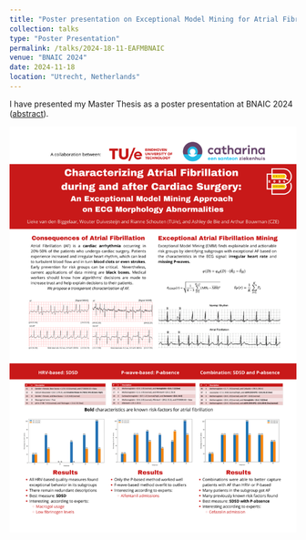 ```yaml
---
title: "Poster presentation on Exceptional Model Mining for Atrial Fibrillation characterization"
collection: talks
type: "Poster Presentation"
permalink: /talks/2024-18-11-EAFMBNAIC
venue: "BNAIC 2024"
date: 2024-11-18
location: "Utrecht, Netherlands"
---
```


I have presented my Master Thesis as a poster presentation at BNAIC 2024 ([abstract](https://liekevandenbiggelaar.github.io/files/BNAIC2024Abstract.pdf)).

![Poster](BNAIC2024Poster.png)